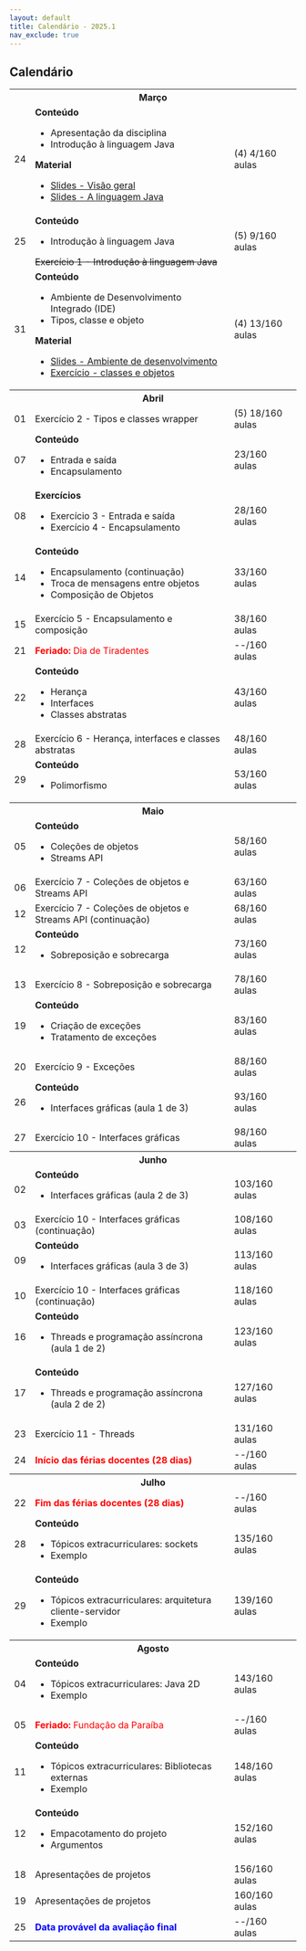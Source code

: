 ```yaml
---
layout: default
title: Calendário - 2025.1
nav_exclude: true
---
```


## Calendário

<table>
  <tr>
    <th colspan="3"><strong>Março</strong></th>
  </tr>
  <tr>
    <td>24</td>
    <td>
      <div><b>Conteúdo</b></div>
      <ul>
        <li>Apresentação da disciplina</li>
        <li>Introdução à linguagem Java</li>
      </ul>
      <div><b>Material</b></div>
      <ul>
        <li><a href="https://docs.google.com/presentation/d/1RmcAnLS2raME2Bex_pFIxFWETef4-h3SI7IHEZAegCo/edit?usp=classroom_web&authuser=0" target="_blank">Slides - Visão geral</a></li>
        <li><a href="https://docs.google.com/presentation/d/1Zs0equT-VdvXZDOgxrf7mppDbw25xubu2E4Edcsna7I/edit?usp=classroom_web&authuser=0" target="_blank"> Slides - A linguagem Java</a></li>
      </ul>
    </td>
    <td>(4) 4/160 aulas</td>
  </tr>
  <tr>
    <td>25</td>
    <td>
      <div><b>Conteúdo</b></div>
        <ul>
          <li>Introdução à linguagem Java</li>
        </ul>
      <s>Exercício 1 - Introdução à linguagem Java</s>
    </td>
    <td>(5) 9/160 aulas</td>
  </tr>
  <tr>
    <td>31</td>
    <td>
      <div><b>Conteúdo</b></div>
      <ul>
        <li>Ambiente de Desenvolvimento Integrado (IDE)</li>
        <li>Tipos, classe e objeto</li>
      </ul>
      <div><b>Material</b></div>
      <ul>
        <li><a href="https://docs.google.com/presentation/d/1-LewPjggEPQx954Ax7oB2spZUTwcFPYeJIsnNJhfaCg/edit?usp=classroom_web&authuser=0" target="_blank">Slides - Ambiente de desenvolvimento</a></li>
        <li><a href="https://antoniodias.notion.site/Classes-e-Objetos-1c7f7a8772918034810dfc5447f830a5" target="_blank">Exercício - classes e objetos</a></li>
      </ul>
    </td>
    <td>(4) 13/160 aulas</td>
  </tr>
  <tr>
    <th colspan="3"><strong>Abril</strong></th>
  </tr>
  <tr>
    <td>01</td>
    <td>
      Exercício 2 - Tipos e classes wrapper
    </td>
    <td>(5) 18/160 aulas</td>
  </tr>
  <tr>
    <td>07</td>
    <td>
      <div><b>Conteúdo</b></div>
      <ul>
        <li>Entrada e saída</li>
        <li>Encapsulamento</li>
      </ul>
    </td>
    <td>23/160 aulas</td>
  </tr>
  <tr>
    <td>08</td>
    <td>
      <div><b>Exercícios</b></div>
      <ul>
        <li>Exercício 3 - Entrada e saída</li>
        <li>Exercício 4 - Encapsulamento</li>
      </ul>
    </td>
    <td>28/160 aulas</td>
  </tr>
  <tr>
    <td>14</td>
    <td>
      <div><b>Conteúdo</b></div>
      <ul>
        <li>Encapsulamento (continuação)</li>
        <li>Troca de mensagens entre objetos</li>
        <li>Composição de Objetos</li>
      </ul>
    </td>
    <td>33/160 aulas</td>
  </tr>
  <tr>
    <td>15</td>
    <td>
      Exercício 5 - Encapsulamento e composição
    </td>
    <td>38/160 aulas</td>
  </tr>
  <tr>
    <td>21</td>
    <td style="color: red;">
      <div><b>Feriado:</b> Dia de Tiradentes</div>
    </td>
    <td>--/160 aulas</td>
  </tr>
  <tr>
    <td>22</td>
    <td>
      <div><b>Conteúdo</b></div>
      <ul>
        <li>Herança</li>
        <li>Interfaces</li>
        <li>Classes abstratas</li>
      </ul>
    </td>
    <td>43/160 aulas</td>
  </tr>
  <tr>
    <td>28</td>
    <td>
      Exercício 6 - Herança, interfaces e classes abstratas
    </td>
    <td>48/160 aulas</td>
  </tr>
    <tr>
    <td>29</td>
    <td>
      <div><b>Conteúdo</b></div>
      <ul>
        <li>Polimorfismo</li>
      </ul>
    </td>
    <td>53/160 aulas</td>
  </tr>
  <tr>
    <th colspan="3"><strong>Maio</strong></th>
  </tr>
  <tr>
    <td>05</td>
    <td>
      <div><b>Conteúdo</b></div>
      <ul>
        <li>Coleções de objetos</li>
        <li>Streams API</li>
      </ul>
    </td>
    <td>58/160 aulas</td>
  </tr>
  <tr>
    <td>06</td>
    <td>
      Exercício 7 - Coleções de objetos e Streams API
    </td>
    <td>63/160 aulas</td>
  </tr>
  <tr>
    <td>12</td>
    <td>
      Exercício 7 - Coleções de objetos e Streams API (continuação)
    </td>
    <td>68/160 aulas</td>
  </tr>
  <tr>
    <td>12</td>
    <td>
      <div><b>Conteúdo</b></div>
      <ul>
        <li>Sobreposição e sobrecarga</li>
      </ul>
    </td>
    <td>73/160 aulas</td>
  </tr>
  <tr>
    <td>13</td>
    <td>
      Exercício 8 - Sobreposição e sobrecarga
    </td>
    <td>78/160 aulas</td>
  </tr>
  <tr>
    <td>19</td>
    <td>
      <div><b>Conteúdo</b></div>
      <ul>
        <li>Criação de exceções</li>
        <li>Tratamento de exceções</li>
      </ul>
    </td>
    <td>83/160 aulas</td>
  </tr>
  <tr>
    <td>20</td>
    <td>
      Exercício 9 - Exceções
    </td>
    <td>88/160 aulas</td>
  </tr>
  <tr>
    <td>26</td>
    <td>
      <div><b>Conteúdo</b></div>
      <ul>
        <li>Interfaces gráficas (aula 1 de 3)</li>
      </ul>
    </td>
    <td>93/160 aulas</td>
  </tr>
    <tr>
    <td>27</td>
    <td>
      Exercício 10 - Interfaces gráficas
    </td>
    <td>98/160 aulas</td>
  </tr>
  <tr>
    <th colspan="3"><strong>Junho</strong></th>
  </tr>
  <tr>
    <td>02</td>
    <td>
      <div><b>Conteúdo</b></div>
      <ul>
        <li>Interfaces gráficas (aula 2 de 3)</li>
      </ul>
    </td>
    <td>103/160 aulas</td>
  </tr>
  <tr>
    <td>03</td>
    <td>
      Exercício 10 - Interfaces gráficas (continuação)
    </td>
    <td>108/160 aulas</td>
  </tr>
  <tr>
    <td>09</td>
    <td>
      <div><b>Conteúdo</b></div>
      <ul>
        <li>Interfaces gráficas (aula 3 de 3)</li>
      </ul>
    </td>
    <td>113/160 aulas</td>
  </tr>
  <tr>
    <td>10</td>
    <td>
      Exercício 10 - Interfaces gráficas (continuação)
    </td>
    <td>118/160 aulas</td>
  </tr>
  <tr>
    <td>16</td>
    <td>
      <div><b>Conteúdo</b></div>
      <ul>
        <li>Threads e programação assíncrona (aula 1 de 2)</li>
      </ul>
    </td>
    <td>123/160 aulas</td>
  </tr>
  <tr>
    <td>17</td>
    <td>
      <div><b>Conteúdo</b></div>
      <ul>
        <li>Threads e programação assíncrona (aula 2 de 2)</li>
      </ul>
    </td>
    <td>127/160 aulas</td>
  </tr>
  <tr>
    <td>23</td>
    <td>
      Exercício 11 - Threads
    </td>
    <td>131/160 aulas</td>
  </tr>
  <tr>
    <td>24</td>
    <td style="color: red;">
      <b>Início das férias docentes (28 dias)</b>
    </td>
    <td>--/160 aulas</td>
  </tr>
  <tr>
    <th colspan="3"><strong>Julho</strong></th>
  </tr>
  <tr>
    <td>22</td>
    <td style="color: red;">
      <b>Fim das férias docentes (28 dias)</b>
    </td>
    <td>--/160 aulas</td>
  </tr>
  <tr>
    <td>28</td>
    <td>
      <div><b>Conteúdo</b></div>
      <ul>
        <li>Tópicos extracurriculares: sockets</li>
        <li>Exemplo</li>
      </ul>
    </td>
    <td>135/160 aulas</td>
  </tr>
  <tr>
    <td>29</td>
    <td>
      <div><b>Conteúdo</b></div>
      <ul>
        <li>Tópicos extracurriculares: arquitetura cliente-servidor</li>
        <li>Exemplo</li>
      </ul>
    </td>
    <td>139/160 aulas</td>
  </tr>
  <tr>
    <th colspan="3"><strong>Agosto</strong></th>
  </tr>
  <tr>
    <td>04</td>
    <td>
      <div><b>Conteúdo</b></div>
      <ul>
        <li>Tópicos extracurriculares: Java 2D</li>
        <li>Exemplo</li>
      </ul>
    </td>
    <td>143/160 aulas</td>
  </tr>
  <tr>
    <td>05</td>
    <td style="color: red;">
      <b>Feriado:</b> Fundação da Paraíba
    </td>
    <td>--/160 aulas</td>
  </tr>
  <tr>
    <td>11</td>
    <td>
      <div><b>Conteúdo</b></div>
      <ul>
        <li>Tópicos extracurriculares: Bibliotecas externas</li>
        <li>Exemplo</li>
      </ul>
    </td>
    <td>148/160 aulas</td>
  </tr>
  <tr>
    <td>12</td>
    <td>
      <div><b>Conteúdo</b></div>
      <ul>
        <li>Empacotamento do projeto</li>
        <li>Argumentos</li>
      </ul>
    </td>
    <td>152/160 aulas</td>
  </tr>
  <tr>
    <td>18</td>
    <td>
      Apresentações de projetos
    </td>
    <td>156/160 aulas</td>
  </tr>
  <tr>
    <td>19</td>
    <td>
      Apresentações de projetos
    </td>
    <td>160/160 aulas</td>
  </tr>
  <tr>
    <td>25</td>
    <td style="color: blue;">
      <b>Data provável da avaliação final</b>
    </td>
    <td>--/160 aulas</td>
  </tr>
</table>
